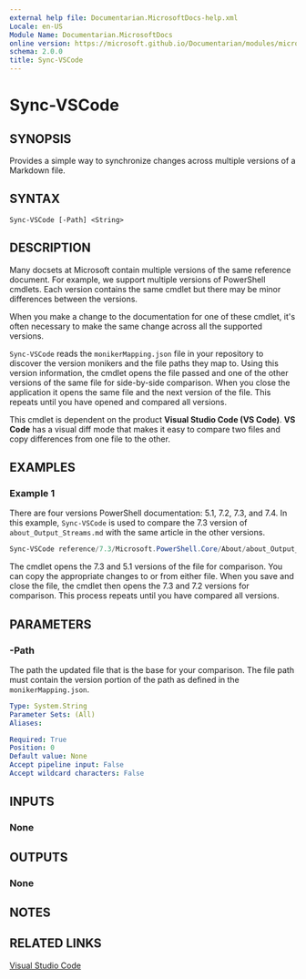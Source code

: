 ```yaml
---
external help file: Documentarian.MicrosoftDocs-help.xml
Locale: en-US
Module Name: Documentarian.MicrosoftDocs
online version: https://microsoft.github.io/Documentarian/modules/microsoftdocs/reference/cmdlets/sync-vscode
schema: 2.0.0
title: Sync-VSCode
---
```


# Sync-VSCode

## SYNOPSIS
Provides a simple way to synchronize changes across multiple versions of a Markdown file.

## SYNTAX

```
Sync-VSCode [-Path] <String>
```

## DESCRIPTION

Many docsets at Microsoft contain multiple versions of the same reference document. For example, we
support multiple versions of PowerShell cmdlets. Each version contains the same cmdlet but there may
be minor differences between the versions.

When you make a change to the documentation for one of these cmdlet, it's often necessary to make
the same change across all the supported versions.

`Sync-VSCode` reads the `monikerMapping.json` file in your repository to discover the version
monikers and the file paths they map to. Using this version information, the cmdlet opens the file
passed and one of the other versions of the same file for side-by-side comparison. When you close
the application it opens the same file and the next version of the file. This repeats until you have
opened and compared all versions.

This cmdlet is dependent on the product **Visual Studio Code (VS Code)**. **VS Code** has
a visual diff mode that makes it easy to compare two files and copy differences from one file to
the other.

## EXAMPLES

### Example 1

There are four versions PowerShell documentation: 5.1, 7.2, 7.3, and 7.4. In this example,
`Sync-VSCode` is used to compare the 7.3 version of `about_Output_Streams.md` with the same
article in the other versions.

```powershell
Sync-VSCode reference/7.3/Microsoft.PowerShell.Core/About/about_Output_Streams.md
```

The cmdlet opens the 7.3 and 5.1 versions of the file for comparison. You can copy the appropriate
changes to or from either file. When you save and close the file, the cmdlet then opens the 7.3 and
7.2 versions for comparison. This process repeats until you have compared all versions.

## PARAMETERS

### -Path

The path the updated file that is the base for your comparison. The file path must contain the
version portion of the path as defined in the `monikerMapping.json`.

```yaml
Type: System.String
Parameter Sets: (All)
Aliases:

Required: True
Position: 0
Default value: None
Accept pipeline input: False
Accept wildcard characters: False
```

## INPUTS

### None

## OUTPUTS

### None

## NOTES

## RELATED LINKS

[Visual Studio Code](https://code.visualstudio.com)
